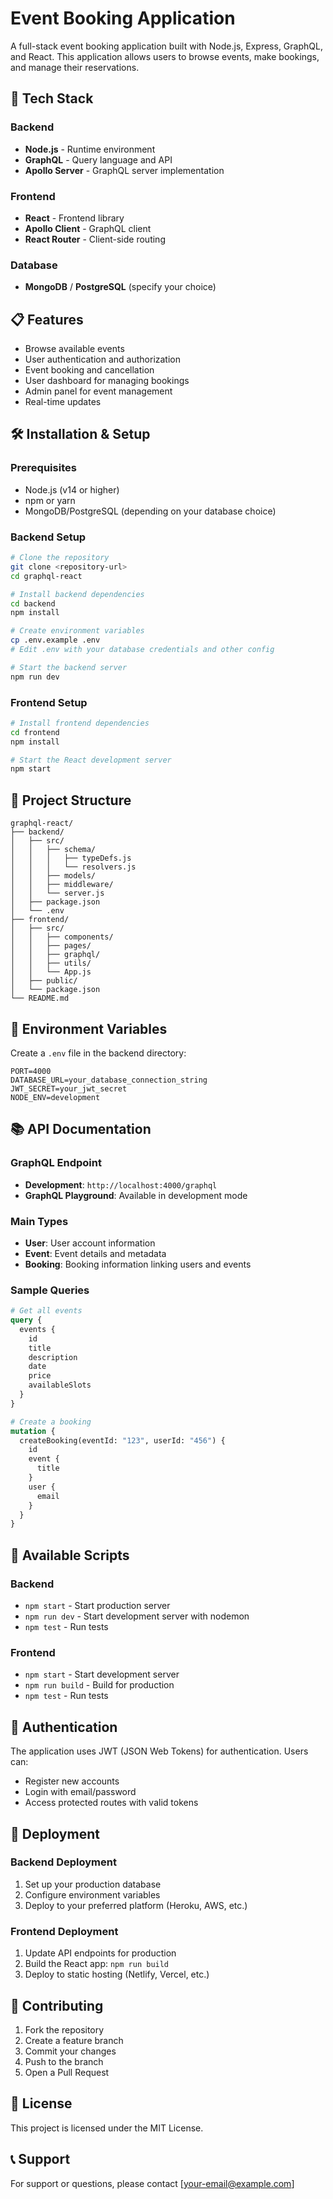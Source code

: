 # Event Booking Application

A full-stack event booking application built with Node.js, Express, GraphQL, and React. This application allows users to browse events, make bookings, and manage their reservations.

## 🚀 Tech Stack

### Backend
- **Node.js** - Runtime environment
- **GraphQL** - Query language and API
- **Apollo Server** - GraphQL server implementation

### Frontend
- **React** - Frontend library
- **Apollo Client** - GraphQL client
- **React Router** - Client-side routing

### Database
- **MongoDB** / **PostgreSQL** (specify your choice)

## 📋 Features

- Browse available events
- User authentication and authorization
- Event booking and cancellation
- User dashboard for managing bookings
- Admin panel for event management
- Real-time updates

## 🛠️ Installation & Setup

### Prerequisites
- Node.js (v14 or higher)
- npm or yarn
- MongoDB/PostgreSQL (depending on your database choice)

### Backend Setup

```bash
# Clone the repository
git clone <repository-url>
cd graphql-react

# Install backend dependencies
cd backend
npm install

# Create environment variables
cp .env.example .env
# Edit .env with your database credentials and other config

# Start the backend server
npm run dev
```

### Frontend Setup

```bash
# Install frontend dependencies
cd frontend
npm install

# Start the React development server
npm start
```

## 📁 Project Structure

```
graphql-react/
├── backend/
│   ├── src/
│   │   ├── schema/
│   │   │   ├── typeDefs.js
│   │   │   └── resolvers.js
│   │   ├── models/
│   │   ├── middleware/
│   │   └── server.js
│   ├── package.json
│   └── .env
├── frontend/
│   ├── src/
│   │   ├── components/
│   │   ├── pages/
│   │   ├── graphql/
│   │   ├── utils/
│   │   └── App.js
│   ├── public/
│   └── package.json
└── README.md
```

## 🔧 Environment Variables

Create a `.env` file in the backend directory:

```
PORT=4000
DATABASE_URL=your_database_connection_string
JWT_SECRET=your_jwt_secret
NODE_ENV=development
```

## 📚 API Documentation

### GraphQL Endpoint
- **Development**: `http://localhost:4000/graphql`
- **GraphQL Playground**: Available in development mode

### Main Types
- **User**: User account information
- **Event**: Event details and metadata
- **Booking**: Booking information linking users and events

### Sample Queries

```graphql
# Get all events
query {
  events {
    id
    title
    description
    date
    price
    availableSlots
  }
}

# Create a booking
mutation {
  createBooking(eventId: "123", userId: "456") {
    id
    event {
      title
    }
    user {
      email
    }
  }
}
```

## 🚦 Available Scripts

### Backend
- `npm start` - Start production server
- `npm run dev` - Start development server with nodemon
- `npm test` - Run tests

### Frontend
- `npm start` - Start development server
- `npm run build` - Build for production
- `npm test` - Run tests

## 🔐 Authentication

The application uses JWT (JSON Web Tokens) for authentication. Users can:
- Register new accounts
- Login with email/password
- Access protected routes with valid tokens

## 🚀 Deployment

### Backend Deployment
1. Set up your production database
2. Configure environment variables
3. Deploy to your preferred platform (Heroku, AWS, etc.)

### Frontend Deployment
1. Update API endpoints for production
2. Build the React app: `npm run build`
3. Deploy to static hosting (Netlify, Vercel, etc.)

## 🤝 Contributing

1. Fork the repository
2. Create a feature branch
3. Commit your changes
4. Push to the branch
5. Open a Pull Request

## 📄 License

This project is licensed under the MIT License.

## 📞 Support

For support or questions, please contact [your-email@example.com]
